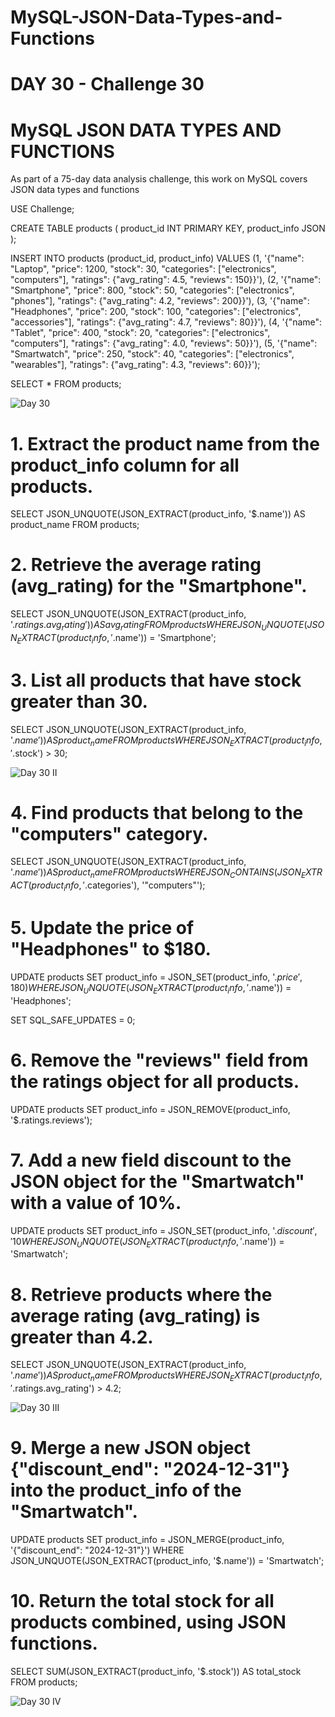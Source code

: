 # MySQL-JSON-Data-Types-and-Functions

# DAY 30 - Challenge 30

# MySQL JSON DATA TYPES AND FUNCTIONS

As part of a 75-day data analysis challenge, this work on MySQL covers JSON data types and functions

USE Challenge;

CREATE TABLE products (
  product_id INT PRIMARY KEY,
  product_info JSON
);

INSERT INTO products (product_id, product_info) VALUES
(1, '{"name": "Laptop", "price": 1200, "stock": 30, "categories": ["electronics", "computers"], "ratings": {"avg_rating": 4.5, "reviews": 150}}'),
(2, '{"name": "Smartphone", "price": 800, "stock": 50, "categories": ["electronics", "phones"], "ratings": {"avg_rating": 4.2, "reviews": 200}}'),
(3, '{"name": "Headphones", "price": 200, "stock": 100, "categories": ["electronics", "accessories"], "ratings": {"avg_rating": 4.7, "reviews": 80}}'),
(4, '{"name": "Tablet", "price": 400, "stock": 20, "categories": ["electronics", "computers"], "ratings": {"avg_rating": 4.0, "reviews": 50}}'),
(5, '{"name": "Smartwatch", "price": 250, "stock": 40, "categories": ["electronics", "wearables"], "ratings": {"avg_rating": 4.3, "reviews": 60}}');

SELECT * FROM products;


![Day 30](https://github.com/user-attachments/assets/4c2e651c-1e46-49fd-b074-36fe8e5fa91f)


# 1. Extract the product name from the product_info column for all products.

SELECT JSON_UNQUOTE(JSON_EXTRACT(product_info, '$.name'))
AS product_name FROM products;

# 2. Retrieve the average rating (avg_rating) for the "Smartphone".

SELECT JSON_UNQUOTE(JSON_EXTRACT(product_info, '$.ratings.avg_rating'))
AS avg_rating FROM products
WHERE JSON_UNQUOTE(JSON_EXTRACT(product_info, '$.name')) = 'Smartphone';

# 3. List all products that have stock greater than 30.

SELECT JSON_UNQUOTE(JSON_EXTRACT(product_info, '$.name'))
AS product_name FROM products
WHERE JSON_EXTRACT(product_info, '$.stock') > 30;


![Day 30 II](https://github.com/user-attachments/assets/03588131-2417-4244-816c-987f946cb03d)



# 4. Find products that belong to the "computers" category.

SELECT JSON_UNQUOTE(JSON_EXTRACT(product_info, '$.name')) 
AS product_name FROM products
WHERE JSON_CONTAINS(JSON_EXTRACT(product_info, '$.categories'), '"computers"');

# 5. Update the price of "Headphones" to $180.

UPDATE products
SET product_info = JSON_SET(product_info, '$.price', 180)
WHERE JSON_UNQUOTE(JSON_EXTRACT(product_info, '$.name')) = 'Headphones';

SET SQL_SAFE_UPDATES = 0;

# 6. Remove the "reviews" field from the ratings object for all products.

UPDATE products
SET product_info = JSON_REMOVE(product_info, '$.ratings.reviews');

# 7. Add a new field discount to the JSON object for the "Smartwatch" with a value of 10%.

UPDATE products
SET product_info = JSON_SET(product_info, '$.discount', '10%')
WHERE JSON_UNQUOTE(JSON_EXTRACT(product_info, '$.name')) = 'Smartwatch';

# 8. Retrieve products where the average rating (avg_rating) is greater than 4.2.

SELECT JSON_UNQUOTE(JSON_EXTRACT(product_info, '$.name')) AS product_name
FROM products
WHERE JSON_EXTRACT(product_info, '$.ratings.avg_rating') > 4.2;


![Day 30 III](https://github.com/user-attachments/assets/c8189619-0c73-4edb-9878-11df4896a01f)



# 9. Merge a new JSON object {"discount_end": "2024-12-31"} into the product_info of the "Smartwatch".

UPDATE products
SET product_info = JSON_MERGE(product_info, '{"discount_end": "2024-12-31"}')
WHERE JSON_UNQUOTE(JSON_EXTRACT(product_info, '$.name')) = 'Smartwatch';

# 10. Return the total stock for all products combined, using JSON functions.

SELECT SUM(JSON_EXTRACT(product_info, '$.stock')) AS total_stock
FROM products;


![Day 30 IV](https://github.com/user-attachments/assets/c923addf-a752-4e30-b1d9-5d55b2eaefab)
